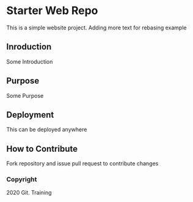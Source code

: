 # Starter Web Repo

This is a simple website project. Adding more text for rebasing example

## Inroduction 

Some Introduction

## Purpose
Some Purpose

## Deployment
This can be deployed anywhere

## How to Contribute
Fork repository and issue pull request to contribute changes

### Copyright

2020 Git. Training
